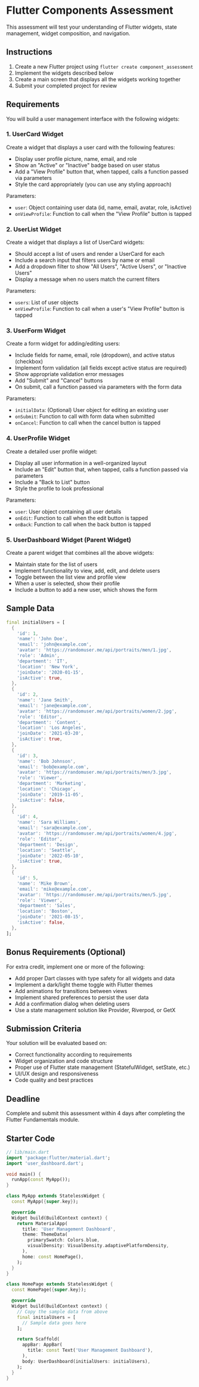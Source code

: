 # Flutter Components Assessment

This assessment will test your understanding of Flutter widgets, state management, widget composition, and navigation.

## Instructions
1. Create a new Flutter project using `flutter create component_assessment`
2. Implement the widgets described below
3. Create a main screen that displays all the widgets working together
4. Submit your completed project for review

## Requirements
You will build a user management interface with the following widgets:

### 1. UserCard Widget
Create a widget that displays a user card with the following features:
- Display user profile picture, name, email, and role
- Show an "Active" or "Inactive" badge based on user status
- Add a "View Profile" button that, when tapped, calls a function passed via parameters
- Style the card appropriately (you can use any styling approach)

Parameters:
- `user`: Object containing user data (id, name, email, avatar, role, isActive)
- `onViewProfile`: Function to call when the "View Profile" button is tapped

### 2. UserList Widget
Create a widget that displays a list of UserCard widgets:
- Should accept a list of users and render a UserCard for each
- Include a search input that filters users by name or email
- Add a dropdown filter to show "All Users", "Active Users", or "Inactive Users"
- Display a message when no users match the current filters

Parameters:
- `users`: List of user objects
- `onViewProfile`: Function to call when a user's "View Profile" button is tapped

### 3. UserForm Widget
Create a form widget for adding/editing users:
- Include fields for name, email, role (dropdown), and active status (checkbox)
- Implement form validation (all fields except active status are required)
- Show appropriate validation error messages
- Add "Submit" and "Cancel" buttons
- On submit, call a function passed via parameters with the form data

Parameters:
- `initialData`: (Optional) User object for editing an existing user
- `onSubmit`: Function to call with form data when submitted
- `onCancel`: Function to call when the cancel button is tapped

### 4. UserProfile Widget
Create a detailed user profile widget:
- Display all user information in a well-organized layout
- Include an "Edit" button that, when tapped, calls a function passed via parameters
- Include a "Back to List" button
- Style the profile to look professional

Parameters:
- `user`: User object containing all user details
- `onEdit`: Function to call when the edit button is tapped
- `onBack`: Function to call when the back button is tapped

### 5. UserDashboard Widget (Parent Widget)
Create a parent widget that combines all the above widgets:
- Maintain state for the list of users
- Implement functionality to view, add, edit, and delete users
- Toggle between the list view and profile view
- When a user is selected, show their profile
- Include a button to add a new user, which shows the form

## Sample Data
```dart
final initialUsers = [
  {
    'id': 1,
    'name': 'John Doe',
    'email': 'john@example.com',
    'avatar': 'https://randomuser.me/api/portraits/men/1.jpg',
    'role': 'Admin',
    'department': 'IT',
    'location': 'New York',
    'joinDate': '2020-01-15',
    'isActive': true,
  },
  {
    'id': 2,
    'name': 'Jane Smith',
    'email': 'jane@example.com',
    'avatar': 'https://randomuser.me/api/portraits/women/2.jpg',
    'role': 'Editor',
    'department': 'Content',
    'location': 'Los Angeles',
    'joinDate': '2021-03-20',
    'isActive': true,
  },
  {
    'id': 3,
    'name': 'Bob Johnson',
    'email': 'bob@example.com',
    'avatar': 'https://randomuser.me/api/portraits/men/3.jpg',
    'role': 'Viewer',
    'department': 'Marketing',
    'location': 'Chicago',
    'joinDate': '2019-11-05',
    'isActive': false,
  },
  {
    'id': 4,
    'name': 'Sara Williams',
    'email': 'sara@example.com',
    'avatar': 'https://randomuser.me/api/portraits/women/4.jpg',
    'role': 'Editor',
    'department': 'Design',
    'location': 'Seattle',
    'joinDate': '2022-05-10',
    'isActive': true,
  },
  {
    'id': 5,
    'name': 'Mike Brown',
    'email': 'mike@example.com',
    'avatar': 'https://randomuser.me/api/portraits/men/5.jpg',
    'role': 'Viewer',
    'department': 'Sales',
    'location': 'Boston',
    'joinDate': '2021-08-15',
    'isActive': false,
  },
];
```

## Bonus Requirements (Optional)
For extra credit, implement one or more of the following:
- Add proper Dart classes with type safety for all widgets and data
- Implement a dark/light theme toggle with Flutter themes
- Add animations for transitions between views
- Implement shared preferences to persist the user data
- Add a confirmation dialog when deleting users
- Use a state management solution like Provider, Riverpod, or GetX

## Submission Criteria
Your solution will be evaluated based on:
- Correct functionality according to requirements
- Widget organization and code structure
- Proper use of Flutter state management (StatefulWidget, setState, etc.)
- UI/UX design and responsiveness
- Code quality and best practices

## Deadline
Complete and submit this assessment within 4 days after completing the Flutter Fundamentals module.

## Starter Code
```dart
// lib/main.dart
import 'package:flutter/material.dart';
import 'user_dashboard.dart';

void main() {
  runApp(const MyApp());
}

class MyApp extends StatelessWidget {
  const MyApp({super.key});

  @override
  Widget build(BuildContext context) {
    return MaterialApp(
      title: 'User Management Dashboard',
      theme: ThemeData(
        primarySwatch: Colors.blue,
        visualDensity: VisualDensity.adaptivePlatformDensity,
      ),
      home: const HomePage(),
    );
  }
}

class HomePage extends StatelessWidget {
  const HomePage({super.key});

  @override
  Widget build(BuildContext context) {
    // Copy the sample data from above
    final initialUsers = [
      // Sample data goes here
    ];

    return Scaffold(
      appBar: AppBar(
        title: const Text('User Management Dashboard'),
      ),
      body: UserDashboard(initialUsers: initialUsers),
    );
  }
} 